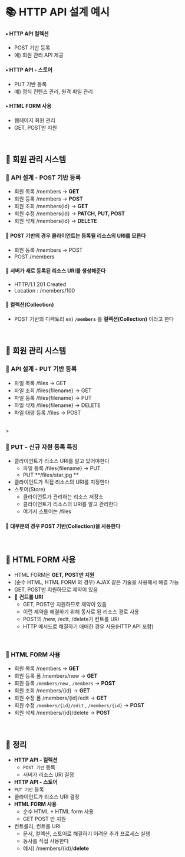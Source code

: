 # 📚 HTTP API 설계 예시
#### ▪️ HTTP API 컬렉션
- POST 기반 등록
- 예) 회원 관리 API 제공

#### ▪️ HTTP API - 스토어
- PUT 기반 등록
- 예) 정식 컨텐츠 관리, 원격 파일 관리

#### ▪️ HTML FORM 사용
- 웹페이지 회원 관리
- GET, POST만 지원

<br>

## 🔎 회원 관리 시스템
### 📌 API 설계 - POST 기반 등록 
- 회원 목록 /members → **GET**
- 회원 등록 /members → **POST**
- 회원 조회 /members{id} → **GET**
- 회원 수정 /members{id} → **PATCH, PUT, POST**
- 회원 삭제 /members{id} → **DELETE**

#### 🌟 POST 기반의 경우 클라이언트는 등록될 리소스의 URI를 모른다
- 회원 등록 /members → POST
- POST /members
#### 🌟 서버가 새로 등록된 리소스 URI를 생성해준다
- HTTP/1.1 201 Created
- Location : /members/100
#### 🌟 컬렉션(Collection)
  - POST 기반의 디렉토리 ex) **`/members`** 를 **컬렉션(Collection)** 이라고 한다

<br>

## 🔎 회원 관리 시스템
### 📌 API 설계 - PUT 기반 등록 
- 파일 목록 /files → GET
- 파일 조회 /files{filename} → GET
- 파일 등록 /files{filename} → PUT
- 파일 삭제 /files{filename} → DELETE
- 파일 대량 등록 /files → POST

<br>>


### 📌 PUT - 신규 자원 등록 특징
- 클라이언트가 리소스 URI를 알고 있어야한다
  - 파일 등록 /files{filename} → PUT
  - PUT **/files/star.jpg **
- 클라이언트가 직접 리소스의 URI를 지정한다
- 스토어(Store)
  - 클라이언트가 관리하는 리소스 저장소
  - 클라이언트가 리소스의 URI를 알고 관리한다
  - 여기서 스토어는 /files
#### 🌟 대부분의 경우 POST 기반(Collection)을 사용한다

<br>

## 🔎 HTML FORM 사용
- HTML FORM은 **GET, POST만 지원** 
- (순수 HTML, HTML FORM 의 경우) AJAX 같은 기술을 사용해서 해결 가능 
- GET, POST만 지원하므로 제약이 있음
- 🌟 **컨트롤 URI**
  -  GET, POST만 지원하므로 제약이 있음
  -  이런 제약을 해결하기 위해 동사로 된 리소스 경로 사용 
  -  POST의 /new, /edit, /delete가 컨트롤 URI
  -  HTTP 메서드로 해결하기 애매한 경우 사용(HTTP API 포함)


<br>

### 📌 HTML FORM 사용
- 회원 목록 /members → **GET**
- 회원 등록 폼 /members/new → **GET**
- 회원 등록 `/members/new` , `/members` → **POST**
- 회원 조회 /members/{id} → **GET**
- 회원 수정 폼 /members/{id}/edit → **GET**
- 회원 수정 `/members/{id}/edit` , `/members/{id}` → **POST**
- 회원 삭제 /members/{id}/delete → **POST**

<br>

## 📌 정리
- **HTTP API - 컬렉션**
   - `POST 기반` 등록
   - 서버가 리소스 URI 결정
-  **HTTP API - 스토어**
  - `PUT 기반` 등록
  - 클라이언트가 리소스 URI 결정
- **HTML FORM 사용**
  - 순수 HTML + HTML form 사용
  - GET POST 만 지원 
- 컨트롤러, 컨트롤 URI
  - 문서, 컬렉션, 스토어로 해결하기 어려운 추가 프로세스 실행
  - 동사를 직접 사용한다
  - 예시) /members/{id}/**delete**   

